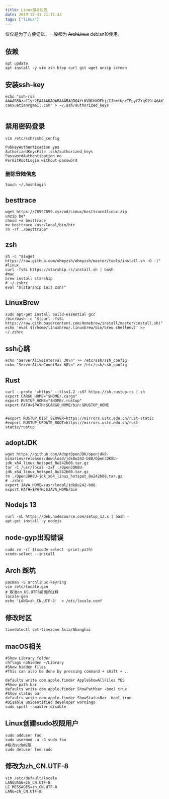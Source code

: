```yaml
---
title: Linux相关私货
date: 2019-12-31 21:11:43
tags: ["linux"]
---
```

仅仅是为了方便记忆，一般都为 ~~ArchLinux~~ debian10使用。  

## 依赖

``` shell
apt update
apt install -y vim zsh htop curl git wget unzip screen
```

## 安装ssh-key

``` shell
echo "ssh-rsa AAAAB3NzaC1yc2EAAAADAQABAAABAQDQ4YL6VNGhNDFhj/CJbmtUpcTFpyC2YqK19L4dAbTvtsPog3OgqNkdLJnxL6dONqucnrusoOykAI3/5dwHIT5IXHTkye4pEywHAbZBNES7ZGitZgCbmpMhmaecz9ZE3mGeSBkOqYDho33uH5xT9O0AU0pgLRo7BO//ae+gnsH1WEkbK4y0a+typw9QcAupTi+wmfg/w+u6zYGiB3CPZhNqk5SEBvt9WI4cDbcovCTCfhsu1Ty6tD2tCEHeBRzd9UVlZfDpY/dBOcCbBQVEU2Zf1sQos0lkEjcV77oh5REtrha3DojIqZqYSWw+l7cKny6u6Z4W5O/IIVNsS5Tda3oN canxuetian@gmail.com" > ~/.ssh/authorized_keys


```

## 禁用密码登录

``` shell
vim /etc/ssh/sshd_config

PubkeyAuthentication yes
AuthorizedKeysFile .ssh/authorized_keys
PasswordAuthentication no
PermitRootLogin without-password
```

### 删除登陆信息

``` shell
touch ~/.hushlogin
```

## besttrace

``` shell
wget https://78997899.xyz/od/Linux/besttrace4linux.zip
unzip be*
chmod +x besttrace
mv besttrace /usr/local/bin/btr
rm -rf ./besttrace*
```

## zsh

``` shell
sh -c "$(wget https://raw.github.com/ohmyzsh/ohmyzsh/master/tools/install.sh -O -)"
#linux
curl -fsSL https://starship.rs/install.sh | bash
#mac
brew install starship
# ~/.zshrc
eval "$(starship init zsh)"
```

## LinuxBrew

```shell
sudo apt-get install build-essential gcc
/bin/bash -c "$(curl -fsSL https://raw.githubusercontent.com/Homebrew/install/master/install.sh)"
echo 'eval $(/home/linuxbrew/.linuxbrew/bin/brew shellenv)' >> ~/.zshrc
```
## ssh心跳

``` shell
echo "ServerAliveInterval 30\n" >> /etc/ssh/ssh_config
echo "ServerAliveCountMax 60\n" >> /etc/ssh/ssh_config
```

## Rust

```shell
curl --proto '=https' --tlsv1.2 -sSf https://sh.rustup.rs | sh
export CARGO_HOME="$HOME/.cargo"
export RUSTUP_HOME="$HOME/.rustup"
export PATH=$PATH:$CARGO_HOME/bin:$RUSTUP_HOME


#export RUSTUP_DIST_SERVER=https://mirrors.ustc.edu.cn/rust-static
#export RUSTUP_UPDATE_ROOT=https://mirrors.ustc.edu.cn/rust-static/rustup
```

## adoptJDK

``` shell
wget https://github.com/AdoptOpenJDK/openjdk8-binaries/releases/download/jdk8u242-b08/OpenJDK8U-jdk_x64_linux_hotspot_8u242b08.tar.gz
tar -C /usr/local -zxf ./OpenJDK8U-jdk_x64_linux_hotspot_8u242b08.tar.gz
rm ./OpenJDK8U-jdk_x64_linux_hotspot_8u242b08.tar.gz
# .zshrc
export JAVA_HOME=/usr/local/jdk8u242-b08
export PATH=$PATH:$JAVA_HOME/bin
```

## Nodejs 13  

``` shell
curl -sL https://deb.nodesource.com/setup_13.x | bash -
apt-get install -y nodejs
```

## node-gyp出现错误  

``` shell
sudo rm -rf $(xcode-select -print-path)
xcode-select --install
```

## Arch 踩坑

```shell
pacman -S archlinux-keyring
vim /etc/locale.gen
# 取消en_US.UTF8前面的注释
locale-gen
echo 'LANG=zh_CN.UTF-8'  > /etc/locale.conf
```

## 修改时区  

``` shell
timedatectl set-timezone Asia/Shanghai
```

## macOS相关

``` shell
#Show Library folder
chflags nohidden ~/Library
#Show hidden files
#This can also be done by pressing command + shift + ..

defaults write com.apple.finder AppleShowAllFiles YES
#Show path bar
defaults write com.apple.finder ShowPathbar -bool true
#Show status bar
defaults write com.apple.finder ShowStatusBar -bool true
#Disable unidentified developer warnings
sudo spctl --master-disable
```

## Linux创建sudo权限用户

```shell
sudo adduser foo
sudo usermod -a -G sudo foo
#取消sudo权限
sudo deluser foo sudo
```

## 修改为zh_CN.UTF-8

```shell
vim /etc/default/locale
LANGUAGE=zh_CN.UTF-8
LC_MESSAGES=zh_CN.UTF-8
LANG=zh_CN.UTF-8
```
